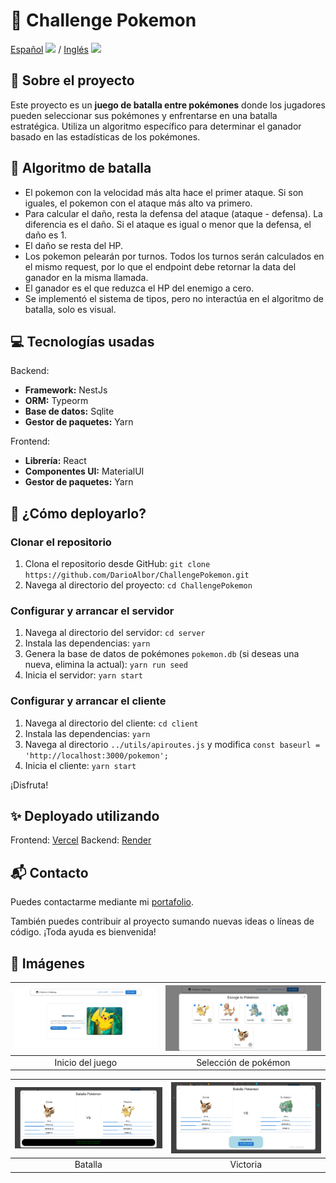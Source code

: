 # 🔴 Challenge Pokemon

[Español](README.md) <img src="https://flagicons.lipis.dev/flags/4x3/ar.svg" width="20"/> / [Inglés](README_EN.md) <img src="https://flagicons.lipis.dev/flags/4x3/us.svg" width="20"/>

## 📖 Sobre el proyecto

Este proyecto es un **juego de batalla entre pokémones** donde los jugadores pueden seleccionar sus pokémones y enfrentarse en una batalla estratégica. Utiliza un algoritmo específico para determinar el ganador basado en las estadísticas de los pokémones.

## 🧠 Algoritmo de batalla

- El pokemon con la velocidad más alta hace el primer ataque. Si son iguales, el pokemon con el ataque más alto va primero.
- Para calcular el daño, resta la defensa del ataque (ataque - defensa). La diferencia es el daño. Si el ataque es igual o menor que la defensa, el daño es 1.
- El daño se resta del HP.
- Los pokemon pelearán por turnos. Todos los turnos serán calculados en el mismo request, por lo que el endpoint debe retornar la data del ganador en la misma llamada.
- El ganador es el que reduzca el HP del enemigo a cero.
- Se implementó el sistema de tipos, pero no interactúa en el algoritmo de batalla, solo es visual.

## 💻 Tecnologías usadas

Backend:
- **Framework:** NestJs
- **ORM:** Typeorm
- **Base de datos:** Sqlite
- **Gestor de paquetes:** Yarn

Frontend:
- **Librería:** React
- **Componentes UI:** MaterialUI
- **Gestor de paquetes:** Yarn

## 🚀 ¿Cómo deployarlo?

### Clonar el repositorio

1. Clona el repositorio desde GitHub: `git clone https://github.com/DarioAlbor/ChallengePokemon.git`
2. Navega al directorio del proyecto: `cd ChallengePokemon`

### Configurar y arrancar el servidor

1. Navega al directorio del servidor: `cd server`
2. Instala las dependencias: `yarn`
3. Genera la base de datos de pokémones `pokemon.db` (si deseas una nueva, elimina la actual): `yarn run seed`
4. Inicia el servidor: `yarn start`

### Configurar y arrancar el cliente

1. Navega al directorio del cliente: `cd client`
2. Instala las dependencias: `yarn`
3. Navega al directorio `../utils/apiroutes.js` y modifica `const baseurl = 'http://localhost:3000/pokemon';`
4. Inicia el cliente: `yarn start`

¡Disfruta!

## ✨ Deployado utilizando

Frontend: [Vercel](https://vercel.com)
Backend: [Render](https://render.com)

## 📬 Contacto

Puedes contactarme mediante mi [portafolio](https://darioalbor.dev.ar).

También puedes contribuir al proyecto sumando nuevas ideas o líneas de código. ¡Toda ayuda es bienvenida!

## 📸 Imágenes

| ![Inicio del juego](./imagesgit/index.png) | ![Selección de pokémon](./imagesgit/choosepokemon.png) |
|:------------------------------------------:|:----------------------------------------------------:|
| Inicio del juego                           | Selección de pokémon                                 |

| ![Batalla](./imagesgit/battle.png)        | ![Victoria](./imagesgit/victory.png)                 |
|:------------------------------------------:|:----------------------------------------------------:|
| Batalla                                    | Victoria                                            |
